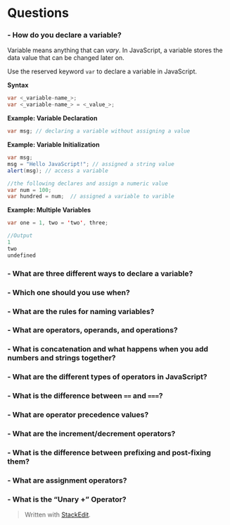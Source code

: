# Questions
### **-    How do you declare a variable?**

Variable means anything that can *vary*. 
In JavaScript, a variable stores the data value that can be changed later on.

Use the reserved keyword `var` to declare a variable in JavaScript.

**Syntax**
   
 ``` java
 var <_variable-name_>;
 var <_variable-name_> = <_value_>;
```

   **Example: Variable Declaration**
   ```java
var msg; // declaring a variable without assigning a value
```

**Example: Variable Initialization**
```java
var msg; 
msg = "Hello JavaScript!"; // assigned a string value
alert(msg); // access a variable

//the following declares and assign a numeric value
var num = 100; 
var hundred = num;  // assigned a variable to varible
```
**Example: Multiple Variables**

```java
var one = 1, two = 'two', three;

//Output
1
two
undefined
```

### **-   What are three different ways to declare a variable?**


### **-   Which one should you use when?**


### **-   What are the rules for naming variables?**


### **-   What are operators, operands, and operations?**


### **-   What is concatenation and what happens when you add numbers and strings together?**


### **-   What are the different types of operators in JavaScript?**
### **-   What is the difference between  `==`  and  `===`?**
### **-   What are operator precedence values?**
### **-   What are the increment/decrement operators?**
### **-   What is the difference between prefixing and post-fixing them?**
### **-   What are assignment operators?**
### **-   What is the “Unary +” Operator?**

> Written with [StackEdit](https://stackedit.io/).
<!--stackedit_data:
eyJoaXN0b3J5IjpbMTQ2Mjc2OTIyOCwtMTE3Mjc1MTU2MiwtOD
c1NzU4NDI2XX0=
-->